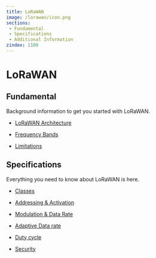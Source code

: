```yaml
---
title: LoRaWAN 
image: /lorawan/icon.png
sections:
 - Fundamental
 - Specifications
 - Additional Information
zindex: 1100
---
```


# LoRaWAN

## Fundamental  
Background information to get you started with LoRaWAN.  

<!-- * LoRa & LoRaWAN -->

* [LoRaWAN Architecture](./LoRaWAN-architecture.md)
 
* [Frequency Bands](./frequency-band-overview.md)

* [Limitations](./limitations.md)

<!-- * Getting Started -->


## Specifications  
Everything you need to know about LoRaWAN is here.  

* [Classes](./classes.md)

* [Addressing & Activation](./addressing.md)

* [Modulation & Data Rate](./modulation-data-rate.md)

* [Adaptive Data rate](./adaptive-data-rate.md)

* [Duty cycle](./duty-cycle.md)
<!-- * FUTOA -->
<!-- * Roaming -->

* [Security](./security.md)
<!-- * LoRaWAN 1.0.x & LoRaWAN 1.1.x -->